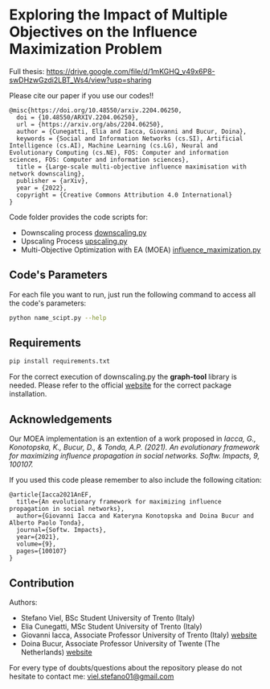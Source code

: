 # Exploring the Impact of Multiple Objectives on the Influence Maximization Problem

Full thesis: https://drive.google.com/file/d/1mKGHQ_v49x6P8-swDHzwGzdi2LBT_Ws4/view?usp=sharing

Please cite our paper if you use our codes!!

```
@misc{https://doi.org/10.48550/arxiv.2204.06250,
  doi = {10.48550/ARXIV.2204.06250},
  url = {https://arxiv.org/abs/2204.06250},
  author = {Cunegatti, Elia and Iacca, Giovanni and Bucur, Doina},
  keywords = {Social and Information Networks (cs.SI), Artificial Intelligence (cs.AI), Machine Learning (cs.LG), Neural and Evolutionary Computing (cs.NE), FOS: Computer and information sciences, FOS: Computer and information sciences},
  title = {Large-scale multi-objective influence maximisation with network downscaling},
  publisher = {arXiv},
  year = {2022},
  copyright = {Creative Commons Attribution 4.0 International}
}
```

Code folder provides the code scripts for:

- Downscaling process [downscaling.py](downscaling.py)
- Upscaling Process [upscaling.py](upscaling.py)
- Multi-Objective Optimization with EA (MOEA) [influence_maximization.py](influence_maximization.py)

## Code's Parameters

For each file you want to run, just run the following command to access all the code's parameters:
```bash
python name_scipt.py --help
```

## Requirements

```bash
pip install requirements.txt
```

For the correct execution of downscaling.py the **graph-tool** library is needed. Please refer to the official [website](https://graph-tool.skewed.de) for the correct package installation.


## Acknowledgements

Our MOEA implementation is an extention of a work proposed in *Iacca, G., Konotopska, K., Bucur, D., & Tonda, A.P. (2021). An evolutionary framework for maximizing influence propagation in social networks. Softw. Impacts, 9, 100107.*

If you used this code please remember to also include the following citation:
```
@article{Iacca2021AnEF,
  title={An evolutionary framework for maximizing influence propagation in social networks},
  author={Giovanni Iacca and Kateryna Konotopska and Doina Bucur and Alberto Paolo Tonda},
  journal={Softw. Impacts},
  year={2021},
  volume={9},
  pages={100107}
}
```
## Contribution

Authors:
 
- Stefano Viel, BSc Student University of Trento (Italy)
- Elia Cunegatti, MSc Student University of Trento (Italy)
- Giovanni Iacca, Associate Professor University of Trento (Italy) [website](https://sites.google.com/site/giovanniiacca/)
- Doina Bucur, Associate Professor University of Twente (The Netherlands) [website](http://doina.net)

For every type of doubts/questions about the repository please do not hesitate to contact me: viel.stefano01@gmail.com

